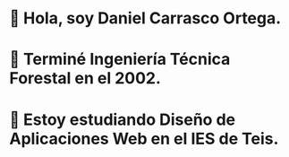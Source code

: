 # 👋 Hola, soy Daniel Carrasco Ortega. #
# 👨 Terminé Ingeniería Técnica Forestal en el 2002. #
# 🌱 Estoy estudiando Diseño de Aplicaciones Web en el IES de Teis. #
